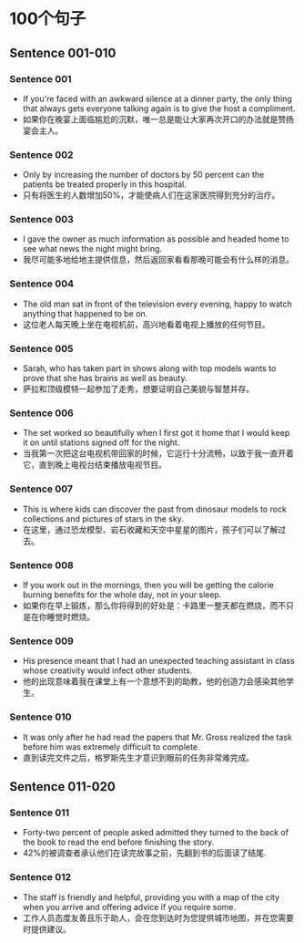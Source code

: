 # 100个句子

## Sentence 001-010

### Sentence 001
- If you're faced with an awkward silence at a dinner party, the only thing that always gets everyone talking again is to give the host a compliment.
- 如果你在晚宴上面临尴尬的沉默，唯一总是能让大家再次开口的办法就是赞扬宴会主人。
### Sentence 002
- Only by increasing the number of doctors by 50 percent can the patients be treated properly in this hospital.
- 只有将医生的人数增加50%，才能使病人们在这家医院得到充分的治疗。
### Sentence 003
- I gave the owner as much information as possible and headed home to see what news the night might bring.
- 我尽可能多地给地主提供信息，然后返回家看看那晚可能会有什么样的消息。
### Sentence 004
- The old man sat in front of the television every evening, happy to watch anything that happened to be on.
- 这位老人每天晚上坐在电视机前，高兴地看着电视上播放的任何节目。
### Sentence 005
- Sarah, who has taken part in shows along with top models wants to prove that she has brains as well as beauty.
- 萨拉和顶级模特一起参加了走秀，想要证明自己美貌与智慧并存。
### Sentence 006
- The set worked so beautifully when I first got it home that I would keep it on until stations signed off for the night.
- 当我第一次把这台电视机带回家的时候，它运行十分流畅，以致于我一直开着它，直到晚上电视台结束播放电视节目。
### Sentence 007
- This is where kids can discover the past from dinosaur models to rock collections and pictures of stars in the sky.
- 在这里，通过恐龙模型、岩石收藏和天空中星星的图片，孩子们可以了解过去。
### Sentence 008
- lf you work out in the mornings, then you will be getting the calorie burning benefits for the whole day, not in your sleep.
- 如果你在早上锻炼，那么你将得到的好处是：卡路里一整天都在燃烧，而不只是在你睡觉时燃烧。
### Sentence 009
- His presence meant that I had an unexpected teaching assistant in class whose creativity would infect other students.
- 他的出现意味着我在课堂上有一个意想不到的助教，他的创造力会感染其他学生。
### Sentence 010
- It was only after he had read the papers that Mr. Gross realized the task before him was extremely difficult to complete.
- 直到读完文件之后，格罗斯先生才意识到眼前的任务非常难完成。

## Sentence 011-020

### Sentence 011
- Forty-two percent of people asked admitted they turned to the back of the book to read the end before finishing the story. 
- 42%的被调查者承认他们在读完故事之前，先翻到书的后面读了结尾.
### Sentence 012
- The staff is friendly and helpful, providing you with a map of the city when you arrive and offering advice if you require some.
- 工作人员态度友善且乐于助人，会在您到达时为您提供城市地图，并在您需要时提供建议。